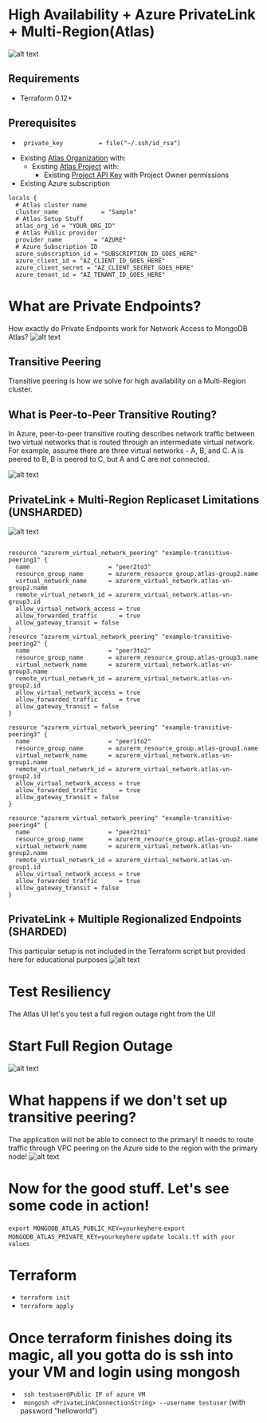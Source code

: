 # High Availability + Azure PrivateLink + Multi-Region(Atlas)
![alt text](https://application-4-gql-predemo-lsfrk.mongodbstitch.com/pe-unsharded.png "Title")

## Requirements
- Terraform 0.12+

## Prerequisites
-
       private_key 			= file("~/.ssh/id_rsa")
- Existing [Atlas Organization](https://docs.atlas.mongodb.com/tutorial/create-atlas-account/#create-an-service-organization-and-project) with:
  - Existing [Atlas Project](https://docs.atlas.mongodb.com/tutorial/manage-projects/#create-a-project) with:
    - Existing [Project API Key](https://docs.atlas.mongodb.com/configure-api-access/#manage-programmatic-access-to-one-project) with Project Owner permissions
- Existing Azure subscription
```
locals {
  # Atlas cluster name
  cluster_name		      = "Sample"
  # Atlas Setup Stuff
  atlas_org_id = "YOUR_ORG_ID"
  # Atlas Public providor
  provider_name         = "AZURE"
  # Azure Subscription ID
  azure_subscription_id = "SUBSCRIPTION_ID_GOES_HERE"
  azure_client_id = "AZ_CLIENT_ID_GOES_HERE"
  azure_client_secret = "AZ_CLIENT_SECRET_GOES_HERE"
  azure_tenant_id = "AZ_TENANT_ID_GOES_HERE"
```

# What are Private Endpoints?
How exactly do Private Endpoints work for Network Access to MongoDB Atlas?
![alt text](https://application-4-gql-predemo-lsfrk.mongodbstitch.com/1.png "Title")

## Transitive Peering
Transitive peering is how we solve for high availability on a Multi-Region cluster.

## What is Peer-to-Peer Transitive Routing?
In Azure, peer-to-peer transitive routing describes network traffic between two virtual networks that is routed through an intermediate virtual network. For example, assume there are three virtual networks - A, B, and C. A is peered to B, B is peered to C, but A and C are not connected.

![alt text](https://application-4-gql-predemo-lsfrk.mongodbstitch.com/2.png "Title")

## PrivateLink + Multi-Region Replicaset Limitations (UNSHARDED)
![alt text](https://application-4-gql-predemo-lsfrk.mongodbstitch.com/3.png "Title")

```

resource "azurerm_virtual_network_peering" "example-transitive-peering1" {
  name                      = "peer2to3"
  resource_group_name       = azurerm_resource_group.atlas-group2.name
  virtual_network_name      = azurerm_virtual_network.atlas-vn-group2.name
  remote_virtual_network_id = azurerm_virtual_network.atlas-vn-group3.id
  allow_virtual_network_access = true
  allow_forwarded_traffic      = true
  allow_gateway_transit = false
}
resource "azurerm_virtual_network_peering" "example-transitive-peering2" {
  name                      = "peer3to2"
  resource_group_name       = azurerm_resource_group.atlas-group3.name
  virtual_network_name      = azurerm_virtual_network.atlas-vn-group3.name
  remote_virtual_network_id = azurerm_virtual_network.atlas-vn-group2.id
  allow_virtual_network_access = true
  allow_forwarded_traffic      = true
  allow_gateway_transit = false
}

resource "azurerm_virtual_network_peering" "example-transitive-peering3" {
  name                      = "peer1to2"
  resource_group_name       = azurerm_resource_group.atlas-group1.name
  virtual_network_name      = azurerm_virtual_network.atlas-vn-group1.name
  remote_virtual_network_id = azurerm_virtual_network.atlas-vn-group2.id
  allow_virtual_network_access = true
  allow_forwarded_traffic      = true
  allow_gateway_transit = false
}

resource "azurerm_virtual_network_peering" "example-transitive-peering4" {
  name                      = "peer2to1"
  resource_group_name       = azurerm_resource_group.atlas-group2.name
  virtual_network_name      = azurerm_virtual_network.atlas-vn-group2.name
  remote_virtual_network_id = azurerm_virtual_network.atlas-vn-group1.id
  allow_virtual_network_access = true
  allow_forwarded_traffic      = true
  allow_gateway_transit = false
}
```



## PrivateLink + Multiple Regionalized Endpoints (SHARDED)
This particular setup is not included in the Terraform script but provided here for educational purposes
![alt text](https://application-4-gql-predemo-lsfrk.mongodbstitch.com/4.png "Title")



# Test Resiliency
The Atlas UI let's you test a full region outage right from the UI!
# Start Full Region Outage
![alt text](https://application-4-gql-predemo-lsfrk.mongodbstitch.com/outage.png "Title")

# What happens if we don't set up transitive peering?
The application will not be able to connect to the primary! It needs to route traffic through VPC peering on the Azure side to the region with the primary node!
![alt text](https://application-4-gql-predemo-lsfrk.mongodbstitch.com/outage2.png "Title")

# Now for the good stuff. Let's see some code in action!

` export MONGODB_ATLAS_PUBLIC_KEY=yourkeyhere `
` export MONGODB_ATLAS_PRIVATE_KEY=yourkeyhere `
` update locals.tf with your values `

# Terraform
- ` terraform init `
- `terraform apply `

# Once terraform finishes doing its magic, all you gotta do is ssh into your VM and login using mongosh
- ` ssh testuser@Public IP of azure VM`
- ` mongosh <PrivateLinkConnectionString> --username testuser` (with password "helloworld")

